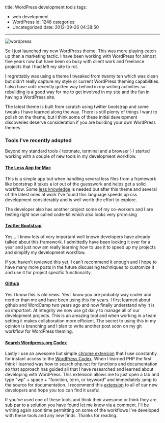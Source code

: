 title: WordPress development tools
tags:
  - web development
  - WordPress
id: 1248
categories:
  - Uncategorized
date: 2012-09-26 04:38:50
---

![wordpress](/wp-content/uploads/wordpress.jpg)

So I just launched my new WordPress theme. This was more playing catch up than a marketing tactic. I have been working with WordPress for almost five years now but have been so busy with client work and freelance projects that I had left my site to rot.

I regrettably was using a theme I tweaked from twenty ten which was clean but didn't really capture my style or current WordPress theming capabilities. I also have until recently gotten way behind in my writing activities so rebuilding is a good way for me to get involved in my site and the fun in having a WordPress site.

The latest theme is built from scratch using twitter bootstrap and some tweaks I have learned along the way. There is still plenty of things I want to polish on the theme, but I think some of these initial development discoveries deserve consideration if you are building your own WordPress themes.

### Tools I've recently adopted

Beyond my standard tools { textmate, terminal and a browser } I started working with a couple of new tools in my development workflow.

#### [The Less App for Mac](http://incident57.com/less/)

This is a simple app but when handling several less files from a framework like bootstrap it takes a lot out of the guesswork and helps get a solid workflow. Some [less knowledge](http://lesscss.org) is needed but after this theme and several of the latest ones at work I've found this language speeds up css development considerably and is well worth the effort to explore.

The developer also has another project some of my co-workers and I are testing right now called code-kit which also looks very promising

#### [Twitter Bootstrap](http://twitter.github.com/bootstrap)

Yes... I know lots of very important well known developers have already talked about this framework. I admittedly have been looking it over for a year and just now am really learning how to use it to speed up my projects and simplify my development workflow.

If you haven't reviewed this yet, I can't recommend it enough and I hope to have many more posts in the future discussing techniques to customize it and use it for project specific functionality.

#### [Github](http://github.com)

Yes I know this is old news. Yes I know you are probably way cooler and nerdier than me and have been using this for years. I first learned about github and WordCamp two years ago and now finally understand why it is so important. At Integrity we now use git daily to manage all of our development projects. This is an amazing tool and when working in a team setting it makes collaboration more efficient. The secret to using this in my opinion is branching and I plan to write another post soon on my git workflow for WordPress theming.

#### [Search Wordpress.org Codex](https://chrome.google.com/webstore/detail/bbiamkpoidpgblfebchjfldmiomhafcg)

Lastly I use an awesome but simple [chrome extension](https://chrome.google.com/webstore/detail/bbiamkpoidpgblfebchjfldmiomhafcg) that I use constantly for instant access to the [WordPress Codex](http://codex.wordpress.org/). When I learned PHP the first think I learned was how to search php.net for functions and documentation so that approach has guided all that I have researched and learned about developing with WordPress. This extension allows me to just open a tab and type "wp" + space + "function, term, or keyword" and immediately jump to the source for documentation. I recommend this [ extension](https://chrome.google.com/webstore/detail/bbiamkpoidpgblfebchjfldmiomhafcg) to all of our new developers and hope you too can find it useful.

If you've used one of these tools and think their awesome or think they are sub par to a solution you have found let me know via a comment. I'll be writing again soon time permitting on some of the workflows I've developed with these tools and any new finds. Thanks for reading.